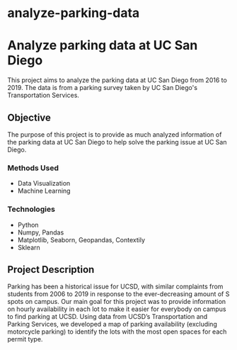 # analyze-parking-data

# Analyze parking data at UC San Diego
This project aims to analyze the parking data at UC San Diego from 2016 to 2019. The data is from a parking survey taken by UC San Diego's Transportation Services.

## Objective
The purpose of this project is to provide as much analyzed information of the parking data at UC San Diego to help solve the parking issue at UC San Diego.

### Methods Used
- Data Visualization
- Machine Learning

### Technologies
- Python
- Numpy, Pandas
- Matplotlib, Seaborn, Geopandas, Contextily
- Sklearn

## Project Description
Parking has been a historical issue for UCSD, with similar complaints from students from 2006 to 2019 in response to the ever-decreasing amount of S spots on campus. Our main goal for this project was to provide information on hourly availability in each lot to make it easier for everybody on campus to find parking at UCSD. Using data from UCSD’s Transportation and Parking Services, we developed a map of parking availability (excluding motorcycle parking) to identify the lots with the most open spaces for each permit type.
